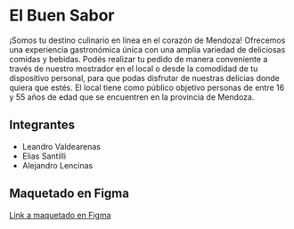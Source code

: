 # El Buen Sabor
¡Somos tu destino culinario en línea en el corazón de Mendoza!
Ofrecemos una experiencia gastronómica única con una amplia variedad de deliciosas comidas y bebidas. Podés realizar tu pedido de manera conveniente a través de nuestro mostrador en el local o desde la comodidad de tu dispositivo personal, para que podas disfrutar de nuestras delicias donde quiera que estés. El local tiene como público objetivo personas de entre 16 y 55 años de edad que se encuentren en la provincia de Mendoza.

## Integrantes
- Leandro Valdearenas
- Elias Santilli
- Alejandro Lencinas

## Maquetado en Figma
[Link a maquetado en Figma](https://www.figma.com/file/272X288rxD3prqBBkS6ujz/El-Buen-Sabor?type=design&node-id=7%3A61&mode=design&t=MZvzXvJDPXR0quFM-1)
